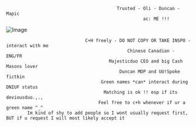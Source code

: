                                               Trusted - Oli - Duncan - Mapic
                                                        ac: ME !!!
                                                     
![Image](https://github.com/user-attachments/assets/bcb16337-547e-420b-82c3-cc2996bc59d9)

                                  C+H freely - DO NOT COPY OR TAKE INSPO - interact with me 
                                                  Chinese Canadian - ENG/FR
                                           Majesticduo CEO and big Cash Masons lover
                                               Duncan MDP and UU!Spoke fictkin 
                                        Green names *can* interact during DNIUF status 
                                         Matching is ok !! esp if its deviousduo.,.,
                                       Feel free to c+h whenever if ur a green name ^_^
            Im kind of shy to add people so I wont usually request first, BUT if u request I will most likely accept it
 

